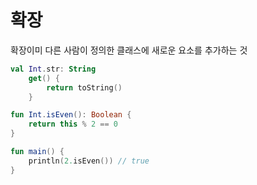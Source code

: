 확장
=======

확장이미 다른 사람이 정의한 클래스에 새로운 요소를 추가하는 것

```kotlin
val Int.str: String
    get() {
        return toString()
    }

fun Int.isEven(): Boolean {
    return this % 2 == 0
}

fun main() {
    println(2.isEven()) // true
}
```
